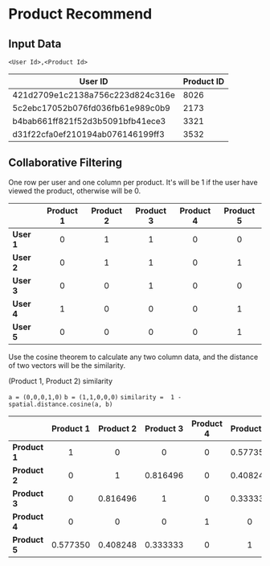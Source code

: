 # Product Recommend

## Input Data

``<User Id>,<Product Id>``

|User ID | Product ID |
|-|-|
| 421d2709e1c2138a756c223d824c316e | 8026 | 2015/06/20T10:00:00 | Click |
| 5c2ebc17052b076fd036fb61e989c0b9 | 2173 | 2015/06/28T11:00:00 | Click |
| b4bab661ff821f52d3b5091bfb41ece3 | 3321 | 2015/08/28T11:01:00 | Click |
| d31f22cfa0ef210194ab076146199ff3 | 3532 | 2015/08/28T12:00:01 | Purchase |



## Collaborative Filtering

One row per user and one column per product. It's will be 1 if the user have viewed the product, otherwise will be 0.  

|| Product 1 | Product 2 | Product 3 | Product 4 | Product 5 |
|-|:-:|:-:|:-:|:-:|:-:|
| **User 1** | 0 | 1 | 1 | 0 | 0 |
| **User 2** | 0 | 1 | 1 | 0 | 1 |
| **User 3** | 0 | 0 | 1 | 0 | 0 |
| **User 4** | 1 | 0 | 0 | 0 | 1 |
| **User 5** | 0 | 0 | 0 | 0 | 1 |


Use the cosine theorem to calculate any two column data, and the distance of two vectors will be the similarity.

(Product 1, Product 2) similarity

``a = (0,0,0,1,0)``
``b = (1,1,0,0,0)``
``similarity =  1 - spatial.distance.cosine(a, b)``

|| Product 1 | Product 2 | Product 3 | Product 4 | Product 5 |
|-|:-:|:-:|:-:|:-:|:-:|
| **Product 1** | 1 | 0 | 0 | 0 | 0.577350 |
| **Product 2** | 0 | 1 | 0.816496 | 0 | 0.408248 |
| **Product 3** | 0 | 0.816496 | 1 | 0 | 0.333333 |
| **Product 4** | 0 | 0 | 0 | 1 | 0 |
| **Product 5** | 0.577350 | 0.408248 | 0.333333 | 0 | 1 |











